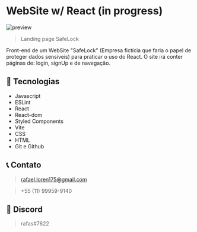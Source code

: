 # WebSite w/ React (in progress)
 
![preview](./github/preview.png)

> Landing page SafeLock

Front-end de um WebSite "SafeLock" (Empresa fictícia que faria o papel de proteger dados sensíveis) para praticar o uso do React. O site irá conter páginas de: login, signUp e de navegação.


## 🚀 Tecnologias

- Javascript
- ESLint
- React
- React-dom
- Styled Components
- Vite
- CSS
- HTML
- Git e Github

## 📞 Contato

>rafael.loren175@gmail.com

>+55 (11) 99959-9140


## 👾 Discord

>rafas#7622
